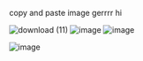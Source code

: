  copy and paste image gerrrr hi 

![download (11)](https://github.com/user-attachments/assets/043506b9-ff41-445c-b346-31ee8b856230)
![image](https://github.com/user-attachments/assets/23d86334-7943-4af0-b889-a5d5da995c7f)
![image](https://github.com/user-attachments/assets/2ad250d5-abbd-48a4-86c3-78831a576b44)


![image](https://github.com/user-attachments/assets/b6659270-5333-47eb-a10c-9dc59944c12c)






<!--
**sweetandkindgirl/sweetandkindgirl** is a ✨ _special_ ✨ repository because its `README.md` (this file) appears on your GitHub profile.

Here are some ideas to get you started:

- 🔭 I’m currently working on ...
- 🌱 I’m currently learning ...
- 👯 I’m looking to collaborate on ...
- 🤔 I’m looking for help with ...
- 💬 Ask me about ...
- 📫 How to reach me: ...
- 😄 Pronouns: ...
- ⚡ Fun fact: ...
-->
